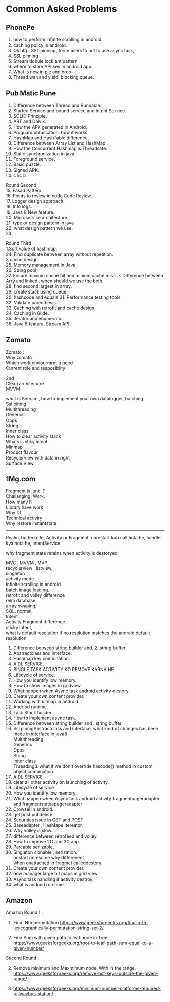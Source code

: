 # Common Asked Problems



## PhonePe
1. how to perform infinite scrolling in android
2. caching policy in android.
3. Ok http, SSL pinning, force users to not to use async task,
4. SSL pinning
5. Stream dobule lock antipattern
6. where to store API key in android app.
7. What is new in pie and oreo
8. Thread wait and yield.
blocking queue.

## Pub Matic Pune
1. Difference between Thread and Runnable.  
2. Started Service and bound service and Intent Service.  
3. SOLID Principle.  
4. ART and Dalvik.  
5. How the APK generated in Android.  
6. Proguard obfuscation. how it works  
7. HashMap and HashTable difference.  
8. Difference between Array List and HashMap.  
9. How the Concurrent Hashmap is Threadsafe.  
10. Static synchronization in java.  
11. Foreground service.  
12. Basic puzzle.  
13. Signed APK.  
14. CI/CD.  
  
Round Second :  
15. Fasad Pattern.  
16. Points to review in code Code Review.  
17. Logger design approach.  
18. Info logs.  
19. Java 8 New feature.  
20. Microservice architecture.  
21. type of design pattern in java  
22. what design pattern we use.  
23.  
  
Round Third  
1.Sort value of hashmap.  
24. Find duplicate between array without repetition.  
3.cache design.  
25. Memory management in Java  
26. String pool  
27. Ensure maxium cache hit and minium cache miss .7. Difference between Arry and linked , when should we use the both.  
28. find second largest in array.  
29. create stack using queue.  
30. hashcode and equals
31. Performance testing tools.  
32. Validate parenthesis.  
33. Caching with retrofit and cache design.  
34. Caching in Glide.  
35. iterator and enumerator.  
36. Java 8 feature, Stream API

## Zomato 
Zomato :  
Why zomato  
Which work enviourmrnt u need  
Current role and resposiblity  
  
2nd  
Clean architecutre  
MVVM  
  
what is Service , 
how to implement your own datalogger, batching  
Ssl pinnig  
Multithreading  
Generics  
Opps  
String  
Inner class  
How to clear activity stack  
Whats is stiky intent.  
Minmap  
Product flavour  
Recyclerview with data in right  
Surface View


## 1Mg.com
Fragment is junk. ?  
Challanging. Work.  
How many h  
Library have work  
Why DI  
Technical activiry  
Why restore instantstate  
  
-----  
Realm, butterknife, Activity or Fragment. onrestart kab call hota he, handler kya hota he, IntentService  
  
why fragment state retains when activity is destoryed   

MVC , MVVM , MVP  
recyclerview , listview,  
singleton  
activity mode  
infinite scrolling in android  
batch image loading.  
retrofit and volley difference  
relm database  
array swaping,  
SQL, normal,  
Intent  
Activity Fragment difference.  
sticky intent,  
what is default resolution if no resolution matches the android default resolution  
1. Difference between string builder and. 2. string buffer.  
2. Abstractclass and interface.  
3. Hashmap key combination.  
4. AIDL SERVICE.  
5. SINGLE TASK ACTIVITY KO REMOVE KARNA HE.  
6. Lifecycle of service.  
7. How you identify low memory.  
8. How to show images in gridview.  
9. What happen when Async task android activity destory.  
10. Create your own content provider.  
11. Working with bitmap in android.  
12. Andriod runtime.  
13. Task Stack builder.  
14. How to implement async task.  
1. Difference between string builder and . string buffer.  
2. Ssl pinnigAbstractclass and interface. what kind of changes has been made in interface in java8  
Multithreading  
Generics  
Opps  
String  
Inner class  
Threading3. what if we don't override hascode() method in custom object combination.  
3. AIDL SERVICE  
4. clear all other activity on launching of activity.  
5. Lifecycle of service  
6. How you identify low memory.  
7. What happen when Async task android activity fragmentpageradapter and fragmentstateapageradapter  
8. Crowsel in android.  
9. get post put delete.  
10. Securities issue in GET and POST  
11. Baseadapter , HasMape itereator,  
12. Why volley is slow.  
13. difference between retrofeed and volley.  
14. How to improve 2G and 3G app.  
15. Parcable serlizable,  
16. Singleton clonable , serization.  
onstart onresume why differenent  
when onattached in fragmet calleddestory.  
17. Create your own content provider.  
18. how manager large bit maps in grid view  
19. Async task handling if activity destroy.  
20. what is android run time

## Amazon 

Amazon Round 1 : 

1. Find. Nth permutation
 https://www.geeksforgeeks.org/find-n-th-lexicographically-permutation-string-set-2/

2. Find Sum with given path to leaf node in Tree.
https://www.geeksforgeeks.org/root-to-leaf-path-sum-equal-to-a-given-number/

Second Round : 

2. Remove minimum and Maxmimum node. With in the range.
https://www.geeksforgeeks.org/remove-bst-keys-outside-the-given-range/

3. https://www.geeksforgeeks.org/minimum-number-platforms-required-railwaybus-station/
